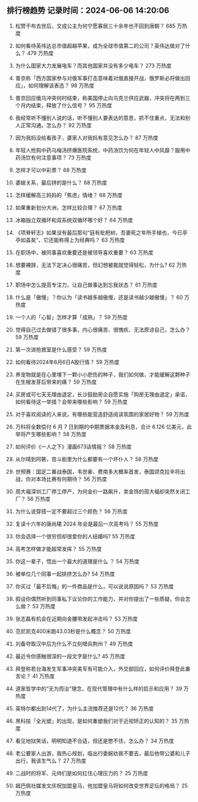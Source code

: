 
## 排行榜趋势 记录时间：2024-06-06 14:20:06
  
  1. 松赞干布去世后，文成公主为何宁愿寡居三十余年也不回到唐朝？ 685 万热度
    
  2. 如何看待英伟达总市值超越苹果，成为全球市值第二的公司？英伟达做对了什么？ 479 万热度
    
  3. 为什么国家大力发展电车？而其他国家并没有多少电车？ 273 万热度
    
  4. 普京称「西方国家参与对俄军事打击意味着对俄直接开战，俄罗斯必将做出回应」，如何理解该表态？ 98 万热度
    
  5. 普京回应俄乌冲突何时结束，称美国停止向乌克兰供应武器，冲突将在两到三个月内结束，释放了什么信号？ 95 万热度
    
  6. 我经常听不懂别人说的话，听不懂别人要表达的意思，抓不住重点，无法和别人正常沟通。怎么办？ 92 万热度
    
  7. 因为我妈没给看孩子，婆家人对我妈有意见怎么办？ 87 万热度
    
  8. 年轻人抢购中药乌梅汤挤爆医院系统，中药汤饮为何在年轻人中风靡？服用中药汤饮有何注意事项？ 73 万热度
    
  9. 怎样才可以中彩票？ 68 万热度
    
  10. 婆媳关系，最后拼的是什么？ 68 万热度
    
  11. 怎样缓解高三妈妈的「焦虑」情绪？ 68 万热度
    
  12. 如果重新划分大洲，怎样比较合理？ 67 万热度
    
  13. 冰箱独立双循环和双系统双循环哪个好？ 64 万热度
    
  14. 《项脊轩志》如果没有最后那句“庭有枇杷树，吾妻死之年所手植也，今已亭亭如盖矣”，它还能称得上为经典吗？ 63 万热度
    
  15. 在职场中，被同事喜欢重要还是被领导喜欢重要？ 63 万热度
    
  16. 想要裸辞，无法下定决心很痛苦，但幻想被裁就觉得轻松，为什么? 62 万热度
    
  17. 职场中怎么提高专注力，让自己做事达到忘我状态？ 61 万热度
    
  18. 什么是「傲慢」？你认为「读书越多越傲慢，还是读书越少越傲慢」？ 60 万热度
    
  19. 一个人的「心智」怎样才算「成熟」？ 59 万热度
    
  20. 觉得自己过去做错了很多事，内心很痛苦、很愧疚、无法原谅自己，怎么办？ 59 万热度
    
  21. 第一次进抢救室是什么感受？ 59 万热度
    
  22. 如何看待2024年6月6日A股行情？ 59 万热度
    
  23. 养宠物就是在心里埋下一颗小小悲伤的种子，我们如何做，才能缓解这颗种子在生根发芽后带来的痛？ 59 万热度
    
  24. 买房或可七天无理由退定，长沙鼓励房企自愿实施「购房无理由退定」承诺，如何看待这一举措？会带来哪些影响？ 59 万热度
    
  25. 对于喜欢阅读的人来说，有哪些能营造舒适阅读氛围的家居好物？ 59 万热度
    
  26. 万科将全数偿付 6 月 7 日到期的中期票据本金及利息，合计 6.126 亿美元，此举将产生哪些影响？ 58 万热度
    
  27. 如何评价《一人之下》漫画673话情报？ 58 万热度
    
  28. 从尔晴到阿箬，宫斗剧里为什么都要有一个坏仆人？ 58 万热度
    
  29. 世预赛：国足二番战泰国，韦世豪、费南多大概率首发，泰国颂克拉辛将出战，你对本场比赛有何期待？ 56 万热度
    
  30. 周大福深圳工厂停工停产，为何金价一路飙升，卖金饰的周大福却突然关闭工厂？ 56 万热度
    
  31. 为什么说穿搭一定不要超过三个颜色？ 56 万热度
    
  32. 复读十六年的唐尚珺 2024 年会是最后一次高考吗？ 55 万热度
    
  33. 你会选择一个很穷但却很爱你的人结婚吗? 55 万热度
    
  34. 高考怎样做才能超常发挥？ 55 万热度
    
  35. 你这一辈子，悟出一个最大的道理是什么 ？ 54 万热度
    
  36. 被单位几个同事一起排挤怎么办? 54 万热度
    
  37. 你买过「最不后悔」的一件商品是什么，可以说说原因吗？ 53 万热度
    
  38. 假设你偶然听到同事私下议论你的工作能力，并对你提出了一些质疑，你会怎么做？ 53 万热度
    
  39. 张志磊有机会在近期向金腰带发起冲击吗？ 53 万热度
    
  40. 范尼凯克400米跑43.03秒是什么概念？ 50 万热度
    
  41. 刘备夺取汉中后为什么不立刻增兵荆州？ 49 万热度
    
  42. 最近令你感触很深的一段文字是什么? 45 万热度
    
  43. 拜登称若台海发生军事冲突美军有可能介入，外交部回应，如何评价拜登此番言论？ 41 万热度
    
  44. 道家哲学中的“无为而治”理念，在现代管理中有什么样的启示和应用？ 39 万热度
    
  45. 英特尔都出到14代了，为什么主流推荐还是12代？ 36 万热度
    
  46. 黑科技「全光塑」的出现，是如何重塑我们对于近视矫正的认知的？ 35 万热度
    
  47. 看见地狱笑话，明明知道不合适，但还是憋不住，怎么办？ 34 万热度
    
  48. 老公要家人出游，我热心规划，临出行委婉劝我不要去，最后他带公婆和儿子出行，我该生气么？ 27 万热度
    
  49. 二战时的将军、元帅们是如何扛住心理压力的？ 25 万热度
    
  50. 姆巴佩社媒发文庆祝加盟皇马，他加盟皇马将如何改变世界足坛的格局？ 25 万热度
    